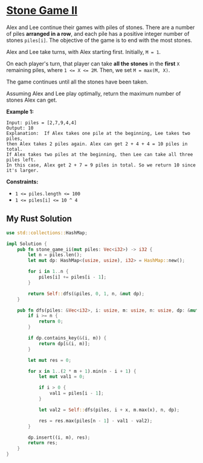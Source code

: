 # [Stone Game II](https://leetcode.com/problems/stone-game-ii/)

Alex and Lee continue their games with piles of stones. There are a number of piles **arranged in a row**, and each pile has a positive integer number of stones `piles[i]`. The objective of the game is to end with the most stones.

Alex and Lee take turns, with Alex starting first. Initially, `M = 1`.

On each player's turn, that player can take **all the stones** in the **first** `X` remaining piles, where `1 <= X <= 2M`. Then, we set `M = max(M, X)`.

The game continues until all the stones have been taken.

Assuming Alex and Lee play optimally, return the maximum number of stones Alex can get.

**Example 1:**

```
Input: piles = [2,7,9,4,4]
Output: 10
Explanation:  If Alex takes one pile at the beginning, Lee takes two piles,
then Alex takes 2 piles again. Alex can get 2 + 4 + 4 = 10 piles in total.
If Alex takes two piles at the beginning, then Lee can take all three piles left.
In this case, Alex get 2 + 7 = 9 piles in total. So we return 10 since it's larger.
```

**Constraints:**

- `1 <= piles.length <= 100`
- `1 <= piles[i] <= 10 ^ 4`

## My Rust Solution

```rust
use std::collections::HashMap;

impl Solution {
    pub fn stone_game_ii(mut piles: Vec<i32>) -> i32 {
        let n = piles.len();
        let mut dp: HashMap<(usize, usize), i32> = HashMap::new();

        for i in 1..n {
            piles[i] += piles[i - 1];
        }

        return Self::dfs(&piles, 0, 1, n, &mut dp);
    }

    pub fn dfs(piles: &Vec<i32>, i: usize, m: usize, n: usize, dp: &mut HashMap<(usize, usize), i32>) -> i32 {
        if i >= n {
            return 0;
        }

        if dp.contains_key(&(i, m)) {
            return dp[&(i, m)];
        }

        let mut res = 0;

        for x in 1..(2 * m + 1).min(n - i + 1) {
            let mut val1 = 0;

            if i > 0 {
                val1 = piles[i - 1];
            }

            let val2 = Self::dfs(piles, i + x, m.max(x), n, dp);

            res = res.max(piles[n - 1] - val1 - val2);
        }

        dp.insert((i, m), res);
        return res;
    }
}
```
